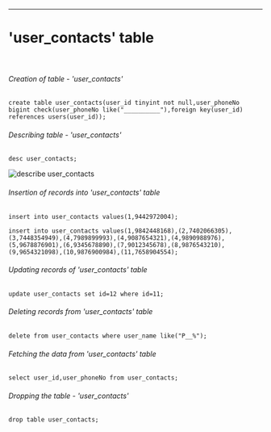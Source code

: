<hr>

# 'user_contacts' table

<br>

###### Creation of table - 'user_contacts'

 ```
 create table user_contacts(user_id tinyint not null,user_phoneNo bigint check(user_phoneNo like("__________"),foreign key(user_id) references users(user_id));
 ```

###### Describing table - 'user_contacts'

```
desc user_contacts; 
```

![describe user_contacts](https://user-images.githubusercontent.com/93571047/158522419-65fd18e1-dcf3-4d4c-be52-2f39305027e1.png)

###### Insertion of records into 'user_contacts' table

 ```
 insert into user_contacts values(1,9442972004);
 ``` 

```
insert into user_contacts values(1,9842448168),(2,7402066305),(3,7448354949),(4,7989899993),(4,9087654321),(4,9890988976),(5,9678876901),(6,9345678890),(7,9012345678),(8,9876543210),(9,9654321098),(10,9876900984),(11,7658904554);
``` 

###### Updating records of 'user_contacts' table

```
update user_contacts set id=12 where id=11;
```

###### Deleting records from 'user_contacts' table

```
delete from user_contacts where user_name like("P__%");
```

###### Fetching the data from 'user_contacts' table

```
select user_id,user_phoneNo from user_contacts;
```
 
###### Dropping the table - 'user_contacts'

```
drop table user_contacts;
```
